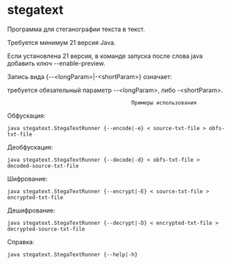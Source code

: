# stegatext
Программа для стеганографии текста в текст.

Требуется минимум 21 версия Java.

Если установлена 21 версия, в команде запуска после слова java добавить ключ --enable-preview.

Запись вида {--&lt;longParam&gt;|-&lt;shortParam&gt;} означает: 

требуется обязательный параметр --&lt;longParam&gt;, либо -&lt;shortParam&gt;.

                                            Примеры использования

Обфускация:

    java stegatext.StegaTextRunner {--encode|-e} < source-txt-file > obfs-txt-file

Деобфускация:

    java stegatext.StegaTextRunner {--decode|-d} < obfs-txt-file > decoded-source-txt-file

Шифрование:

    java stegatext.StegaTextRunner {--encrypt|-E} < source-txt-file > encrypted-txt-file

Дешифрование:

    java stegatext.StegaTextRunner {--decrypt|-D} < encrypted-txt-file > decrypted-source-txt-file

Справка:

    java stegatext.StegaTextRunner {--help|-h}

